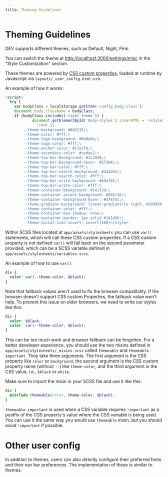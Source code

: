 ```yaml
---
title: Theming Guidelines
---
```


# Theming Guidelines

DEV supports different themes, such as Default, Night, Pink.

You can switch the theme at <http://localhost:3000/settings/misc> in the "Style
Customization" section.

These themes are powered by
[CSS custom properties](https://developer.mozilla.org/en-US/docs/Web/CSS/Using_CSS_custom_properties),
loaded at runtime by Javascript via `layouts/_user_config.html.erb`.

An example of how it works:

```javascript
<script>
  try {
    var bodyClass = localStorage.getItem('config_body_class');
    document.body.className = bodyClass;
    if (bodyClass.includes('night-theme')) {
            document.getElementById('body-styles').innerHTML = '<style>\
              :root {\
        --theme-background: #0d1219;\
        --theme-color: #fff;\
        --theme-logo-background: #0a0a0a;\
        --theme-logo-color: #fff;\
        --theme-anchor-color: #17a1f6;\
        --theme-secondary-color: #cedae2;\
        --theme-top-bar-background: #1c2938;\
        --theme-top-bar-background-hover: #27384c;\
        --theme-top-bar-color: #fff;\
        --theme-top-bar-search-background: #424a54;\
        --theme-top-bar-search-color: #fff;\
        --theme-top-bar-write-background: #00af81;\
        --theme-top-bar-write-color: #fff;\
        --theme-container-background: #141f2d;\
        --theme-container-accent-background: #202c3d;\
        --theme-container-background-hover: #37475c;\
        --theme-gradient-background: linear-gradient(to right, #293d56 8%, #282833 18%, #293d56 33%);\
        --theme-container-color: #fff;\
        --theme-container-box-shadow: none;\
        --theme-container-border: 1px solid #141d26;\
        --theme-social-icon-invert: invert(100)</style>'
```

Within SCSS files located at `app/assets/stylesheets` you can use `var()`
statements, which will call these CSS custom properties. If a CSS custom
property is not defined `var()` will fall back on the second parameter provided,
which can be a SCSS variable defined in `app/assets/stylesheets/variables.scss`.

An example of how to use `var()`:

```scss
div {
  color: var(--theme-color, $black);
}
```

Note that fallback values aren't used to fix the browser compatibility. If the
browser doesn't support CSS custom Properties, the fallback value won't help. To
prevent this issue on older browsers, we need to write our styles like this:

```scss
div {
  color: $black;
  color: var(--theme-color, $black);
}
```

This can be too much work and browser fallback can be forgotten. For a better
developer experience, you should use the two mixins defined in
`app/assets/stylesheets/_mixins.scss` called `themeable` and
`themeable-important`. They take three arguments. The first argument is the CSS
property like `color` or `background`, the second argument is the CSS custom
property name (without `--`) like `theme-color`, and the third argument is the
CSS value, i.e., `$black` or `white`.

Make sure to import the mixin in your SCSS file and use it like this:

```scss
div {
  @include themeable(color, theme-color, $black);
}
```

`themeable-important` is used when a CSS variable requires `!important` as a
postfix of the CSS property's value where the CSS variable is being used. You
can use it the same way you would use `themeable` mixin, but you should avoid
`!important` if possible.

# Other user config

In addition to themes, users can also directly configure their preferred fonts
and their nav bar preferences. The implementation of these is similar to themes.

